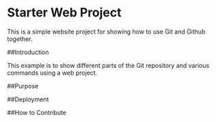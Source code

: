 # Starter Web Project

This is a simple website project for showing how to use Git and Github together.

##Introduction

This example is to show different parts of the Git repository and various commands using a web project.

##Purpose

##Deployment

##How to Contribute
